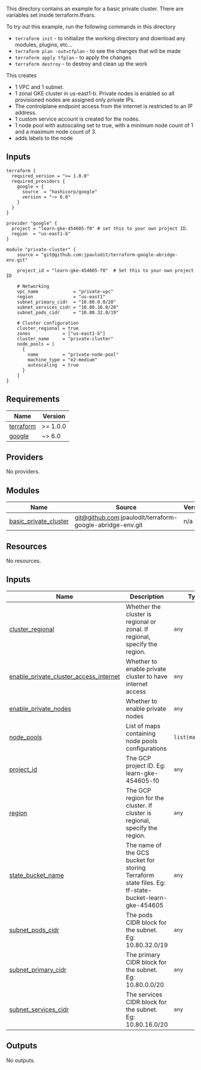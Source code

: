 This directory contains an example for a basic private cluster. There are variables set inside terraform.tfvars.

To try out this example, run the following commands in this directory

- `terraform init` - to initialize the working directory and download any modules, plugins, etc...
- `terraform plan -out=tfplan` - to see the changes that will be made
- `terraform apply tfplan` - to apply the changes
- `terraform destroy` - to destroy and clean up the work

This creates
- 1 VPC and 1 subnet.
- 1 zonal GKE cluster in us-east1-b. Private nodes is enabled so all provisioned nodes are assigned only private IPs.
- The controlplane endpoint access from the internet is restricted to an IP address.
- 1 custom service account is created for the nodes.
- 1 node pool with autoscaling set to true, with a minimum node count of 1 and a maximum node count of 3.
- adds labels to the node

## Inputs 

```hcl
terraform {
  required_version = ">= 1.0.0"
  required_providers {
    google = {
      source  = "hashicorp/google"
      version = "~> 6.0"
    }
  }
}

provider "google" {
  project = "learn-gke-454605-f0" # set this to your own project ID.
  region  = "us-east1-b"
}

module "private-cluster" {
    source = "git@github.com:jpaulodit/terraform-google-abridge-env.git"

    project_id = "learn-gke-454605-f0"  # Set this to your own project ID

    # Networking
    vpc_name             = "private-vpc"
    region               = "us-east1"
    subnet_primary_cidr  = "10.80.0.0/20"
    subnet_services_cidr = "10.80.16.0/20"
    subnet_pods_cidr     = "10.80.32.0/19"

    # Cluster configuration
    cluster_regional = true
    zones            = ["us-east1-b"]
    cluster_name     = "private-cluster"
    node_pools = [
      {
        name         = "private-node-pool"
        machine_type = "e2-medium"
        autoscaling  = true
      }
    ]
}
```




<!-- BEGIN_TF_DOCS -->
## Requirements

| Name | Version |
|------|---------|
| <a name="requirement_terraform"></a> [terraform](#requirement\_terraform) | >= 1.0.0 |
| <a name="requirement_google"></a> [google](#requirement\_google) | ~> 6.0 |

## Providers

No providers.

## Modules

| Name | Source | Version |
|------|--------|---------|
| <a name="module_basic_private_cluster"></a> [basic\_private\_cluster](#module\_basic\_private\_cluster) | git@github.com:jpaulodit/terraform-google-abridge-env.git | n/a |

## Resources

No resources.

## Inputs

| Name | Description | Type | Default | Required |
|------|-------------|------|---------|:--------:|
| <a name="input_cluster_regional"></a> [cluster\_regional](#input\_cluster\_regional) | Whether the cluster is regional or zonal. If regional, specify the region. | `any` | n/a | yes |
| <a name="input_enable_private_cluster_access_internet"></a> [enable\_private\_cluster\_access\_internet](#input\_enable\_private\_cluster\_access\_internet) | Whether to enable private cluster to have internet access | `any` | n/a | yes |
| <a name="input_enable_private_nodes"></a> [enable\_private\_nodes](#input\_enable\_private\_nodes) | Whether to enable private nodes | `any` | n/a | yes |
| <a name="input_node_pools"></a> [node\_pools](#input\_node\_pools) | List of maps containing node pools configurations | `list(map(any))` | n/a | yes |
| <a name="input_project_id"></a> [project\_id](#input\_project\_id) | The GCP project ID. Eg: learn-gke-454605-f0 | `any` | n/a | yes |
| <a name="input_region"></a> [region](#input\_region) | The GCP region for the cluster. If cluster is regional, specify the region. | `any` | n/a | yes |
| <a name="input_state_bucket_name"></a> [state\_bucket\_name](#input\_state\_bucket\_name) | The name of the GCS bucket for storing Terraform state files. Eg: tf-state-bucket-learn-gke-454605 | `any` | n/a | yes |
| <a name="input_subnet_pods_cidr"></a> [subnet\_pods\_cidr](#input\_subnet\_pods\_cidr) | The pods CIDR block for the subnet. Eg: 10.80.32.0/19 | `any` | n/a | yes |
| <a name="input_subnet_primary_cidr"></a> [subnet\_primary\_cidr](#input\_subnet\_primary\_cidr) | The primary CIDR block for the subnet. Eg: 10.80.0.0/20 | `any` | n/a | yes |
| <a name="input_subnet_services_cidr"></a> [subnet\_services\_cidr](#input\_subnet\_services\_cidr) | The services CIDR block for the subnet. Eg: 10.80.16.0/20 | `any` | n/a | yes |

## Outputs

No outputs.
<!-- END_TF_DOCS -->
